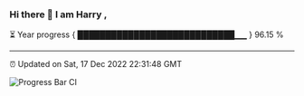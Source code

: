 ### Hi there 👋 I am Harry , 

⏳ Year progress { ████████████████████████████▁▁ } 96.15 %

---

⏰ Updated on Sat, 17 Dec 2022 22:31:48 GMT

![Progress Bar CI](https://github.com/duykhang68/duykhang68/workflows/Progress%20Bar%20CI/badge.svg)
